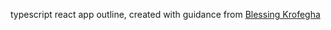 typescript react app outline, created with guidance from [Blessing Krofegha](https://www.smashingmagazine.com/2020/05/typescript-modern-react-projects-webpack-babel/)